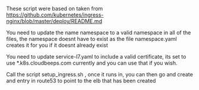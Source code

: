 These script were based on taken from https://github.com/kubernetes/ingress-nginx/blob/master/deploy/README.md 

You need to update the name namespace to a valid namespace in all of the files, the namespace doesnt have to exist as the file namespace.yaml creates it for you if it doesnt already exist

You need to update service-l7.yaml to include a valid certificate, its set to use *.k8s.cloudbeeps.com currently and you can use that if you wish.

Call the script setup_ingress.sh , once it runs in,  you can then go and create and entry in route53 to point to the elb that has been created
